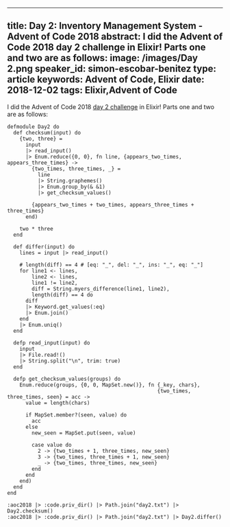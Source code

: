
---
title: Day 2: Inventory Management System - Advent of Code 2018
abstract: I did the Advent of Code 2018 day 2 challenge in Elixir! Parts one and two are as follows:
image: /images/Day 2.png
speaker_id: simon-escobar-benitez
type: article
keywords: Advent of Code, Elixir
date: 2018-12-02
tags: Elixir,Advent of Code
---
I did&nbsp;the Advent of Code 2018&nbsp;<a href="https://adventofcode.com/2018/day/2">day 2 challenge</a>&nbsp;in Elixir! Parts one and two are as follows:

<pre>
<code class="language-elixir">defmodule Day2 do
  def checksum(input) do
    {two, three} =
      input
      |&gt; read_input()
      |&gt; Enum.reduce({0, 0}, fn line, {appears_two_times, appears_three_times} -&gt;
        {two_times, three_times, _} =
          line
          |&gt; String.graphemes()
          |&gt; Enum.group_by(&amp; &amp;1)
          |&gt; get_checksum_values()

        {appears_two_times + two_times, appears_three_times + three_times}
      end)

    two * three
  end

  def differ(input) do
    lines = input |&gt; read_input()

    # length(diff) == 4 # [eq: "_", del: "_", ins: "_", eq: "_"]
    for line1 &lt;- lines,
        line2 &lt;- lines,
        line1 != line2,
        diff = String.myers_difference(line1, line2),
        length(diff) == 4 do
      diff
      |&gt; Keyword.get_values(:eq)
      |&gt; Enum.join()
    end
    |&gt; Enum.uniq()
  end

  defp read_input(input) do
    input
    |&gt; File.read!()
    |&gt; String.split("\n", trim: true)
  end

  defp get_checksum_values(groups) do
    Enum.reduce(groups, {0, 0, MapSet.new()}, fn {_key, chars},
                                                 {two_times, three_times, seen} = acc -&gt;
      value = length(chars)

      if MapSet.member?(seen, value) do
        acc
      else
        new_seen = MapSet.put(seen, value)

        case value do
          2 -&gt; {two_times + 1, three_times, new_seen}
          3 -&gt; {two_times, three_times + 1, new_seen}
          _ -&gt; {two_times, three_times, new_seen}
        end
      end
    end)
  end
end

:aoc2018 |&gt; :code.priv_dir() |&gt; Path.join("day2.txt") |&gt; Day2.checksum()
:aoc2018 |&gt; :code.priv_dir() |&gt; Path.join("day2.txt") |&gt; Day2.differ()</code></pre>

<pre>

&nbsp;</pre>
